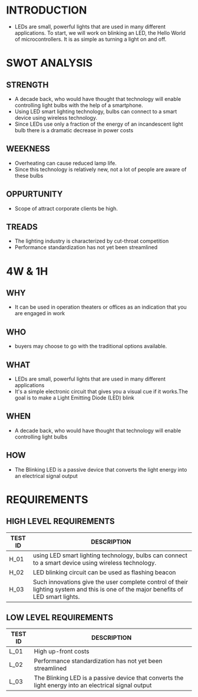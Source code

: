 # INTRODUCTION

- LEDs are small, powerful lights that are used in many different applications. To start, we will work on blinking an LED, the Hello World of microcontrollers. It is as simple as turning a light on and off.

# SWOT ANALYSIS

## STRENGTH

- A decade back, who would have thought that technology will enable controlling light bulbs with the help of a smartphone. 
- Using LED smart lighting technology, bulbs can connect to a smart device using wireless technology.
- Since LEDs use only a fraction of the energy of an incandescent light bulb there is a dramatic decrease in power costs

## WEEKNESS
- Overheating can cause reduced lamp life.
- Since this technology is relatively new, not a lot of people are aware of these bulbs

## OPPURTUNITY
- Scope of  attract corporate clients be high.

## TREADS
- The lighting industry is characterized by cut-throat competition
- Performance standardization has not yet been streamlined

# 4W & 1H

## WHY
- It can be used in operation theaters or offices as an indication that you are engaged in work

## WHO 
- buyers may choose to go with the traditional options available.

## WHAT
- LEDs are small, powerful lights that are used in many different applications
- It's a simple electronic circuit that gives you a visual cue if it works.The goal is to make a Light Emitting Diode (LED) blink

## WHEN
- A decade back, who would have thought that technology will enable controlling light bulbs 

## HOW
- The Blinking LED is a passive device that converts the light energy into an electrical signal output

# REQUIREMENTS

## HIGH LEVEL REQUIREMENTS

| TEST ID              |  DESCRIPTION
|---------------       |-----------------
|H_01                  |using LED smart lighting technology, bulbs can connect to a smart device using wireless technology. 
|H_02                  |LED blinking circuit can be used as flashing beacon
|H_03                  |Such innovations give the user complete control of their lighting system and this is one of the major benefits of LED smart lights.


## LOW LEVEL REQUIREMENTS

| TEST ID              |  DESCRIPTION
|---------------       |-----------------
|L_01                  |High up-front costs
|L_02                  |Performance standardization has not yet been streamlined
|L_03                  |The Blinking LED is a passive device that converts the light energy into an electrical signal output



